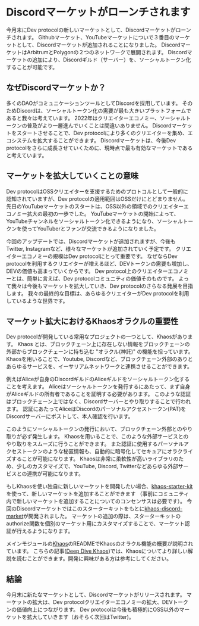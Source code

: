 # Discordマーケットがローンチされます
今月末にDev protocolの新しいマーケットとして、Discordマーケットがローンチされます。
Githubマーケット、YouTubeマーケットについで３番目のマーケットとして、Discordマーケットが追加されることになりました。
DiscordマーケットはArbitrumとPolygonの２つのネットワークで展開されます。
Discordマーケットの追加により、Discordギルド（サーバー）を、ソーシャルトークン化することが可能です。

## なぜDiscordマーケットか？
多くのDAOがコミュニケーションツールとしてDiscordを採用しています。
そのためDiscordは、ソーシャルトークン化の需要が最も大きいプラットフォームであると我々は考えています。
2022年はクリエイターエコノミー、ソーシャルトークンの普及がより一層進んでいくことは間違いありません。
Discordマーケットをスタートさせることで、Dev protocolにより多くのクリエイターを集め、エコシステムを拡大することができます。
Discordマーケットは、今後Dev protocolをさらに成長させていくために、現時点で最も有効なマーケットであると考えています。

## マーケットを拡大していくことの意味
Dev protocolはOSSクリエイターを支援するためのプロトコルとして一般的に認知されていますが、Dev protocolの適用範囲はOSSだけにとどまりません。
先日のYouTubeマーケットのスタートは、OSS以外の領域でのクリエイターエコノミー拡大の最初の一歩でした。
YouTubeマーケットの開始によって、YouTubeチャンネルをソーシャルトークン化できるようになり、ソーシャルトークンを使ってYouTuberとファンが交流できるようになりました。

今回のアップデートでは、Discordマーケットが追加されますが、今後もTwitter, Instagramなど、様々なマーケットが追加されていく予定です。
クリエイターエコノミーの規模はDev protocolにとって重要です。
なぜならDev protocolを利用するクリエイターが増えるほど、DEVトークンの需要も増加し、DEVの価値も高まっていくからです。
Dev protocol上のクリエイターエコノミーとは、簡単に言えば、Dev protocolコミュニティの価値そのものです。
よって我々は今後もマーケットを拡大していき、Dev protocolのさらなる発展を目指します。
我々の最終的な目標は、あらゆるクリエイターがDev protocolを利用しているような世界です。

## マーケット拡大におけるKhaosオラクルの重要性
Dev protocolが開発している常用なプロジェクトの一つとして、Khaosがあります。
Khaos とは、ブロックチェーン上に存在しない情報をブロックチェーンの外部からブロックチェーンに持ち込む "オラクル(神託)" の機能を担っています。
Khaosを用いることで、Youtube, Discordなど、ブロックチェーン外部のありとあらゆるサービスを、イーサリアムネットワークと連携させることができます。

例えばAliceが自身のDiscordギルドのAliceギルドをソーシャルトークン化することを考えます。
Aliceはソーシャルトークンを発行するにあたって、まず自身がAliceギルドの所有者であることを証明する必要があります。
このような認証はブロックチェーン上ではなく、Discordサーバーとやり取りすることで行われます。
認証にあたってAliceはDiscordのパーソナルアクセストークン(PAT)をDiscordサーバーにポストして、本人確認を行います。

このようにソーシャルトークンの発行において、ブロックチェーン外部とのやり取りが必ず発生します。
Khaosを用いることで、このような外部サービスとのやり取りをスムーズに行うことができます。
また認証に使用するパーソナルアクセストークンのような秘匿情報も、自動的に暗号化してセキュアにオラクライズすることが可能になります。
Khaosは非常に柔軟性が高いライブラリのため、少しのカスタマイズで、YouTube, Discord, Twitterなどあらゆる外部サービスとの連携が可能になります。

もしKhaosを使い独自に新しいマーケットを開発したい場合、[khaos-starter-kit](https://github.com/dev-protocol/khaos-starter-kit)を使って、新しいマーケットを追加することができます
（事前にコミュニティ内で新しいマーケットを追加することについてのコンセンサスは必要です）。
今回のDiscordマーケットではこのスターターキットをもとに[khaos-discord-market](https://github.com/dev-protocol/khaos-discord-market)が開発されました。
マーケットの追加の際は、スターターキットのauthorize関数を個別のマーケット用にカスタマイズすることで、マーケット認証が行えるようになります。

メインモジュールの[Khaos](https://github.com/dev-protocol/khaos)のREADMEでKhaosのオラクル機能の概要が説明されています。
こちらの記事([Deep Dive Khaos](https://initto.devprotocol.xyz/en/deep-dive-khaos/))では、Khaosについてより詳しい解説を読むことができます。開発に興味がある方は参考にしてください。

## 結論
今月末に新たなマーケットとして、Discordマーケットがリリースされます。
マーケットの拡大は、Dev protocolクリエイターエコノミーの拡大、DEVトークンの価値向上につながります。
Dev protocolは今後も積極的にOSS以外のマーケットを拡大していきます（おそらく次回はTwitter)。